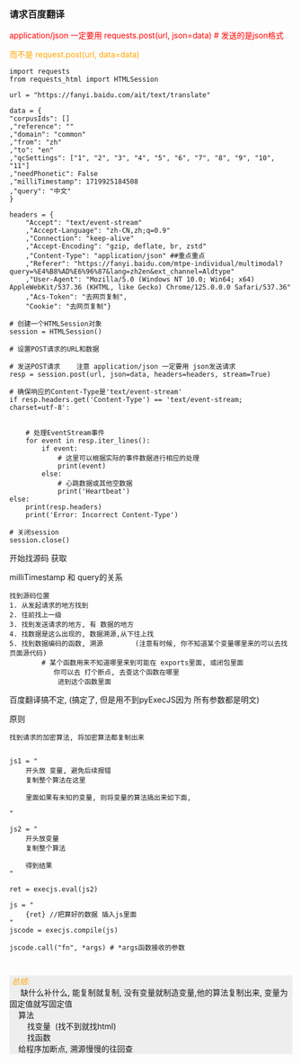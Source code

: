 ### 请求百度翻译

<p style="color: red">application/json 一定要用 requests.post(url, json=data) # 发送的是json格式
<p style="color: orange">
    而不是 request.post(url, data=data)


```
import requests
from requests_html import HTMLSession

url = "https://fanyi.baidu.com/ait/text/translate"

data = {
"corpusIds": []
,"reference": ""
,"domain": "common"
,"from": "zh"
,"to": "en"
,"qcSettings": ["1", "2", "3", "4", "5", "6", "7", "8", "9", "10", "11"]
,"needPhonetic": False
,"milliTimestamp": 1719925184508
,"query": "中文"
}

headers = {
    "Accept": "text/event-stream"
    ,"Accept-Language": "zh-CN,zh;q=0.9"
    ,"Connection": "keep-alive"
    ,"Accept-Encoding": "gzip, deflate, br, zstd"
    ,"Content-Type": "application/json" ##重点重点
    ,"Referer": "https://fanyi.baidu.com/mtpe-individual/multimodal?query=%E4%B8%AD%E6%96%87&lang=zh2en&ext_channel=Aldtype"
    ,"User-Agent": "Mozilla/5.0 (Windows NT 10.0; Win64; x64) AppleWebKit/537.36 (KHTML, like Gecko) Chrome/125.0.0.0 Safari/537.36"
    ,"Acs-Token": "去网页复制",
    "Cookie": "去网页复制"}

# 创建一个HTMLSession对象
session = HTMLSession()

# 设置POST请求的URL和数据

# 发送POST请求    注意 application/json 一定要用 json发送请求
resp = session.post(url, json=data, headers=headers, stream=True)

# 确保响应的Content-Type是'text/event-stream'
if resp.headers.get('Content-Type') == 'text/event-stream; charset=utf-8':


    # 处理EventStream事件
    for event in resp.iter_lines():
        if event:
            # 这里可以根据实际的事件数据进行相应的处理
            print(event)
        else:
            # 心跳数据或其他空数据
            print('Heartbeat')
else:
    print(resp.headers)
    print('Error: Incorrect Content-Type')

# 关闭session
session.close()
```









开始找源码 获取

milliTimestamp 和 query的关系

```
找到源码位置
1. 从发起请求的地方找到 
2. 往前找上一级
3. 找到发送请求的地方, 有 数据的地方
4. 找数据是这么出现的, 数据溯源,从下往上找
5. 找到数据编码的函数, 溯源		(注意有时候, 你不知道某个变量哪里来的可以去找页面源代码)
		# 某个函数用来不知道哪里来到可能在 exports里面, 或闭包里面
		   你可以去 打个断点, 去查这个函数在哪里
		    进到这个函数里面

```

百度翻译搞不定, (搞定了, 但是用不到pyExecJS因为 所有参数都是明文)





原则 

```
找到请求的加密算法, 将加密算法都复制出来


js1 = "
	开头放 变量, 避免后续报错
	复制整个算法在这里
	
	里面如果有未知的变量, 则将变量的算法搞出来如下面,
	
"

js2 = "
	开头放变量 
	复制整个算法
	
	得到结果
"

ret = execjs.eval(js2)

js = "
	{ret} //把算好的数据 插入js里面
"
jscode = execjs.compile(js)

jscode.call("fn", *args) # *args函数接收的参数



```

<p style="white-space: pre-wrap;background: #eee"> <i style="color: orange">总结:</i>
     缺什么补什么, 能复制就复制, 没有变量就制造变量,他的算法复制出来, 变量为固定值就写固定值
    算法
    	找变量  (找不到就找html)
    	找函数
    给程序加断点, 溯源慢慢的往回查
</p>

